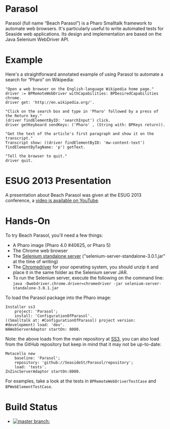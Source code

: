 # Parasol

Parasol (full name “Beach Parasol”) is a Pharo Smalltalk framework to automate web browsers. It's particularly useful to write automated tests for Seaside web applications. Its design and implementation are based on the Java Selenium WebDriver API.

# Example

Here's a straightforward annotated example of using Parasol to automate a search for “Pharo” on Wikipedia:
```Smalltalk
"Open a web browser on the English-language Wikipedia home page."
driver := BPRemoteWebDriver withCapabilities: BPDesiredCapabilities chrome.
driver get: 'http://en.wikipedia.org/'.

"Click on the search box and type in 'Pharo' followed by a press of the Return key."
(driver findElementByID: 'searchInput') click.
driver getKeyboard sendKeys: ('Pharo' , (String with: BPKeys return)).

"Get the text of the article's first paragraph and show it on the transcript."
Transcript show: ((driver findElementByID: 'mw-content-text') findElementByTagName: 'p') getText.

"Tell the browser to quit."
driver quit.
```

# ESUG 2013 Presentation

A presentation about Beach Parasol was given at the ESUG 2013 conference, a [video is available on YouTube](https://www.youtube.com/watch?v=CoJ-Wnno6TY).

# Hands-On

To try Beach Parasol, you'll need a few things:
- A Pharo image (Pharo 4.0 #40625, or Pharo 5)
- The Chrome web browser
- The [Selenium standalone server](http://docs.seleniumhq.org/download/) ("selenium-server-standalone-3.0.1.jar" at the time of writing)
- The [Chromedriver](https://sites.google.com/a/chromium.org/chromedriver/) for your operating system, you should unzip it and place it in the same folder as the Selenium server JAR.
- To run the Selenium server, execute the following on the command line:
`java -Dwebdriver.chrome.driver=chromedriver -jar selenium-server-standalone-3.0.1.jar`

To load the Parasol package into the Pharo image:
```Smalltalk
Installer ss3
    project: 'Parasol';
    install: 'ConfigurationOfParasol'.
((Smalltalk at: #ConfigurationOfParasol) project version: #development) load: 'dev'.
WAWebServerAdaptor startOn: 8080.
```

Note: the above loads from the main repository at [SS3](http://ss3.gemstone.com/ss/Parasol.html), you can also load from the GitHub repository but keep in
mind that it may not be up-to-date:
```Smalltalk
Metacello new
    baseline: 'Parasol';
    repository: 'github://SeasideSt/Parasol/repository';
    load: 'tests'.
ZnZincServerAdaptor startOn:8080.
```

For examples, take a look at the tests in `BPRemoteWebDriverTestCase` and `BPWebElementTestCase`.

# Build Status
 - [![master branch:](https://travis-ci.org/SeasideSt/Parasol.svg?branch=master)](https://travis-ci.org/SeasideSt/Parasol)
